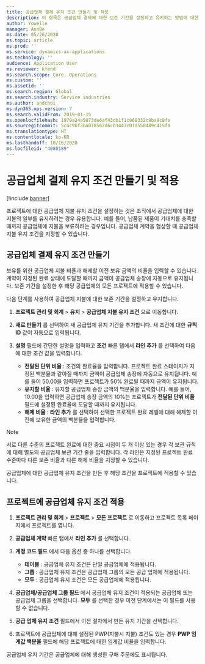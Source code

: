 ```yaml
---
title: 공급업체 결제 유지 조건 만들기 및 적용
description: 이 항목은 공급업체 결제에 대한 보존 기간을 설정하고 유지하는 방법에 대한 정보를 제공합니다.
author: Yowelle
manager: AnnBe
ms.date: 05/26/2020
ms.topic: article
ms.prod: ''
ms.service: dynamics-ax-applications
ms.technology: ''
audience: Application User
ms.reviewer: kfend
ms.search.scope: Core, Operations
ms.custom: ''
ms.assetid: ''
ms.search.region: Global
ms.search.industry: Service industries
ms.author: andchoi
ms.dyn365.ops.version: 7
ms.search.validFrom: 2019-01-15
ms.openlocfilehash: 1970a24a5073de6af43db1f1c068332c9ba9c8fe
ms.sourcegitcommit: 5c4c9bf3ba018562d6cb3443c01d550489c415fa
ms.translationtype: HT
ms.contentlocale: ko-KR
ms.lasthandoff: 10/16/2020
ms.locfileid: "4080189"
---
```

# <a name="create-and-apply-vendor-payment-retention-terms"></a>공급업체 결제 유지 조건 만들기 및 적용

[!include [banner](../includes/banner.md)] 

프로젝트에 대한 공급업체 지불 유지 조건을 설정하는 것은 조직에서 공급업체에 대한 지불의 일부를 유지하려는 경우 유용합니다. 예를 들어, 납품된 제품이 기대치를 충족할 때까지 공급업체에 지불을 보류하려는 경우입니다. 공급업체 계약을 협상할 때 공급업체 지불 유지 조건을 지정할 수 있습니다.

## <a name="create-vendor-payment-retention-terms"></a>공급업체 결제 유지 조건 만들기

보유를 위한 공급업체 지불 비율과 해제할 이전 보유 금액의 비율을 입력할 수 있습니다. 계약이 지정된 완료 상태에 도달할 때까지 금액이 공급업체 송장에 자동으로 유지됩니다. 보존 기간을 설정한 후 해당 공급업체의 모든 프로젝트에 적용할 수 있습니다.

다음 단계를 사용하여 공급업체 지불에 대한 보존 기간을 설정하고 유지합니다. 

1. **프로젝트 관리 및 회계** > **유지** > **공급업체 지불 유지 조건** 으로 이동합니다.
2. **새로 만들기** 를 선택하여 새 공급업체 유지 기간을 추가합니다. 새 조건에 대한 **규칙 ID** 값이 자동으로 입력됩니다. 
3. **설명** 필드에 간단한 설명을 입력하고 **조건** 빠른 탭에서 **라인 추가** 를 선택하여 다음에 대한 조건 값을 입력합니다.

   - **전달된 단위 비율** : 조건의 완료율을 입력합니다. 프로젝트 완료 스테이지가 지정된 백분율과 같아질 때까지 금액이 공급업체 송장에 자동으로 유지됩니다. 예를 들어 50.00을 입력하면 프로젝트가 50% 완료될 때까지 금액이 유지됩니다.
   - **유지할 비율** : 유지할 공급업체 송장 금액의 백분율을 입력합니다. 예를 들어, 10.00을 입력하면 공급업체 송장 금액의 10%는 프로젝트가 **전달된 단위 비율** 필드에 설정된 완료율에 도달할 때까지 유지됩니다.
   - **해제 비율** : **라인 추가** 를 선택하여 선택한 프로젝트 완료 레벨에 대해 해제할 이전에 보유한 금액의 백분율을 입력합니다.

> [!NOTE]
> 서로 다른 수준의 프로젝트 완료에 대한 중요 시점이 두 개 이상 있는 경우 각 보관 규칙에 대해 별도의 공급업체 보관 기간 줄을 입력합니다. 각 라인은 지정된 프로젝트 완료 수준마다 다른 보존 비율과 다른 해제 비율을 지정할 수 있습니다.

공급업체에 대한 공급업체 유지 조건을 만든 후 해당 조건을 프로젝트에 적용할 수 있습니다.

## <a name="apply-vendor-retention-terms-to-a-project"></a>프로젝트에 공급업체 유지 조건 적용

1. **프로젝트 관리 및 회계** > **프로젝트** > **모든 프로젝트** 로 이동하고 프로젝트 목록 페이지에서 프로젝트를 엽니다.
2. **공급업체 계약** 빠른 탭에서 **라인 추가** 를 선택합니다.
3. **계정 코드 필드** 에서 다음 옵션 중 하나를 선택합니다. 

   - **테이블** : 공급업체 유지 조건은 단일 공급업체에 적용됩니다.
   - **그룹** : 공급업체 유지 조건은 공급업체 그룹의 모든 공급 업체에 적용됩니다.
   - **모두** : 공급업체 유지 조건은 모든 공급업체에 적용됩니다.

4. **공급업체/공급업체 그룹 필드** 에서 공급업체 유지 조건이 적용되는 공급업체 또는 공급업체 그룹을 선택합니다. **모두** 를 선택한 경우 이전 단계에서는 이 필드를 사용할 수 없습니다.
5. **공급 업체 유지 조건** 필드에서 이전 절차에서 만든 유지 기간을 선택합니다.
6. 프로젝트에 공급업체에 대해 설정된 PWP(지불시 지불) 조건도 있는 경우 **PWP 임계값 백분율** 필드에 해당 프로젝트에 대한 임계값 비율을 입력합니다.

공급업체 유지 기간은 공급업체에 대해 생성한 구매 주문에도 표시됩니다.
